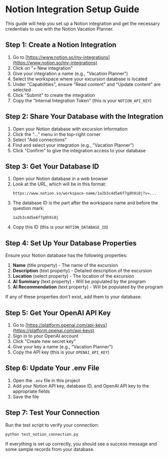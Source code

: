 # Notion Integration Setup Guide

This guide will help you set up a Notion integration and get the necessary credentials to use with the Notion Vacation Planner.

## Step 1: Create a Notion Integration

1. Go to [https://www.notion.so/my-integrations](https://www.notion.so/my-integrations)
2. Click on "+ New integration"
3. Give your integration a name (e.g., "Vacation Planner")
4. Select the workspace where your excursion database is located
5. Under "Capabilities", ensure "Read content" and "Update content" are selected
6. Click "Submit" to create the integration
7. Copy the "Internal Integration Token" (this is your `NOTION_API_KEY`)

## Step 2: Share Your Database with the Integration

1. Open your Notion database with excursion information
2. Click the "..." menu in the top-right corner
3. Select "Add connections"
4. Find and select your integration (e.g., "Vacation Planner")
5. Click "Confirm" to give the integration access to your database

## Step 3: Get Your Database ID

1. Open your Notion database in a web browser
2. Look at the URL, which will be in this format:
   ```
   https://www.notion.so/workspace-name/1a2b3c4d5e6f7g8h9i0j?v=...
   ```
3. The database ID is the part after the workspace name and before the question mark:
   ```
   1a2b3c4d5e6f7g8h9i0j
   ```
4. Copy this ID (this is your `NOTION_DATABASE_ID`)

## Step 4: Set Up Your Database Properties

Ensure your Notion database has the following properties:

1. **Name** (title property) - The name of the excursion
2. **Description** (text property) - Detailed description of the excursion
3. **Location** (select property) - The location of the excursion
4. **AI Summary** (text property) - Will be populated by the program
5. **AI Recommendation** (text property) - Will be populated by the program

If any of these properties don't exist, add them to your database.

## Step 5: Get Your OpenAI API Key

1. Go to [https://platform.openai.com/api-keys](https://platform.openai.com/api-keys)
2. Sign in to your OpenAI account
3. Click "Create new secret key"
4. Give your key a name (e.g., "Vacation Planner")
5. Copy the API key (this is your `OPENAI_API_KEY`)

## Step 6: Update Your .env File

1. Open the `.env` file in this project
2. Add your Notion API key, database ID, and OpenAI API key to the appropriate fields
3. Save the file

## Step 7: Test Your Connection

Run the test script to verify your connection:

```
python test_notion_connection.py
```

If everything is set up correctly, you should see a success message and some sample records from your database. 